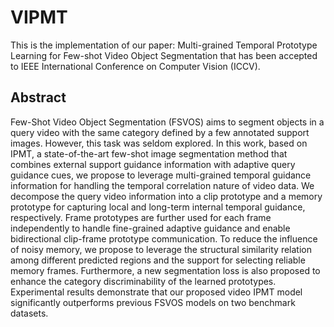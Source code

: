 # VIPMT
This is the implementation of our paper: Multi-grained Temporal Prototype Learning for Few-shot Video Object Segmentation that has been accepted to  IEEE International Conference on Computer Vision (ICCV).

## Abstract
Few-Shot Video Object Segmentation (FSVOS) aims to segment objects in a query video with the same category defined by a few annotated support images. However, this task was seldom explored. In this work, based on IPMT, a state-of-the-art few-shot image segmentation method that combines external support guidance information with adaptive query guidance cues, we propose to leverage multi-grained temporal guidance information for handling the temporal correlation nature of video data. We decompose the query video information into a clip prototype and a memory prototype for capturing local and long-term internal temporal guidance, respectively. Frame prototypes are further used for each frame independently to handle fine-grained adaptive guidance and enable bidirectional clip-frame prototype communication. To reduce the influence of noisy memory, we propose to leverage the structural similarity relation among different predicted regions and the support for selecting reliable memory frames. Furthermore, a new segmentation loss is also proposed to enhance the category discriminability of the learned prototypes. Experimental results demonstrate that our proposed video IPMT model significantly outperforms previous FSVOS models on two benchmark datasets.
